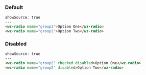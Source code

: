 ### Default

```html
showSource: true
---
<wz-radio name="group1">Option One</wz-radio>
<wz-radio name="group1">Option Two</wz-radio>
```

### Disabled

```html
showSource: true
---
<wz-radio name="group2" checked disabled>Option One</wz-radio>
<wz-radio name="group2" disabled>Option Two</wz-radio>
```

